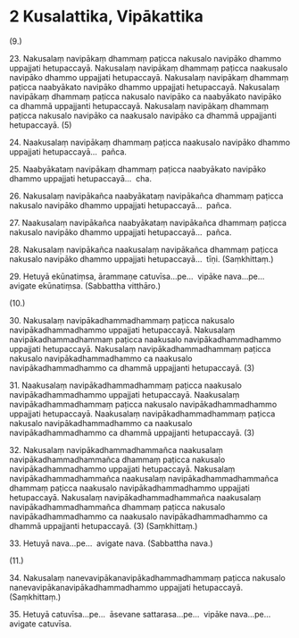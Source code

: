 # 2 Kusalattika, Vipākattika

(9.)

23\. Nakusalaṃ navipākaṃ dhammaṃ paṭicca nakusalo navipāko dhammo uppajjati hetupaccayā. Nakusalaṃ navipākaṃ dhammaṃ paṭicca naakusalo navipāko dhammo uppajjati hetupaccayā. Nakusalaṃ navipākaṃ dhammaṃ paṭicca naabyākato navipāko dhammo uppajjati hetupaccayā. Nakusalaṃ navipākaṃ dhammaṃ paṭicca nakusalo navipāko ca naabyākato navipāko ca dhammā uppajjanti hetupaccayā. Nakusalaṃ navipākaṃ dhammaṃ paṭicca nakusalo navipāko ca naakusalo navipāko ca dhammā uppajjanti hetupaccayā. (5)

24\. Naakusalaṃ navipākaṃ dhammaṃ paṭicca naakusalo navipāko dhammo uppajjati hetupaccayā…  pañca.

25\. Naabyākataṃ navipākaṃ dhammaṃ paṭicca naabyākato navipāko dhammo uppajjati hetupaccayā…  cha.

26\. Nakusalaṃ navipākañca naabyākataṃ navipākañca dhammaṃ paṭicca nakusalo navipāko dhammo uppajjati hetupaccayā…  pañca.

27\. Naakusalaṃ navipākañca naabyākataṃ navipākañca dhammaṃ paṭicca nakusalo navipāko dhammo uppajjati hetupaccayā…  pañca.

28\. Nakusalaṃ navipākañca naakusalaṃ navipākañca dhammaṃ paṭicca nakusalo navipāko dhammo uppajjati hetupaccayā…  tīṇi. (Saṃkhittaṃ.)

29\. Hetuyā ekūnatiṃsa, ārammaṇe catuvīsa…pe…  vipāke nava…pe…  avigate ekūnatiṃsa. (Sabbattha vitthāro.)

(10.)

30\. Nakusalaṃ navipākadhammadhammaṃ paṭicca nakusalo navipākadhammadhammo uppajjati hetupaccayā. Nakusalaṃ navipākadhammadhammaṃ paṭicca naakusalo navipākadhammadhammo uppajjati hetupaccayā. Nakusalaṃ navipākadhammadhammaṃ paṭicca nakusalo navipākadhammadhammo ca naakusalo navipākadhammadhammo ca dhammā uppajjanti hetupaccayā. (3)

31\. Naakusalaṃ navipākadhammadhammaṃ paṭicca naakusalo navipākadhammadhammo uppajjati hetupaccayā. Naakusalaṃ navipākadhammadhammaṃ paṭicca nakusalo navipākadhammadhammo uppajjati hetupaccayā. Naakusalaṃ navipākadhammadhammaṃ paṭicca nakusalo navipākadhammadhammo ca naakusalo navipākadhammadhammo ca dhammā uppajjanti hetupaccayā. (3)

32\. Nakusalaṃ navipākadhammadhammañca naakusalaṃ navipākadhammadhammañca dhammaṃ paṭicca nakusalo navipākadhammadhammo uppajjati hetupaccayā. Nakusalaṃ navipākadhammadhammañca naakusalaṃ navipākadhammadhammañca dhammaṃ paṭicca naakusalo navipākadhammadhammo uppajjati hetupaccayā. Nakusalaṃ navipākadhammadhammañca naakusalaṃ navipākadhammadhammañca dhammaṃ paṭicca nakusalo navipākadhammadhammo ca naakusalo navipākadhammadhammo ca dhammā uppajjanti hetupaccayā. (3) (Saṃkhittaṃ.)

33\. Hetuyā nava…pe…  avigate nava. (Sabbattha nava.)

(11.)

34\. Nakusalaṃ nanevavipākanavipākadhammadhammaṃ paṭicca nakusalo nanevavipākanavipākadhammadhammo uppajjati hetupaccayā. (Saṃkhittaṃ.)

35\. Hetuyā catuvīsa…pe…  āsevane sattarasa…pe…  vipāke nava…pe…  avigate catuvīsa.
